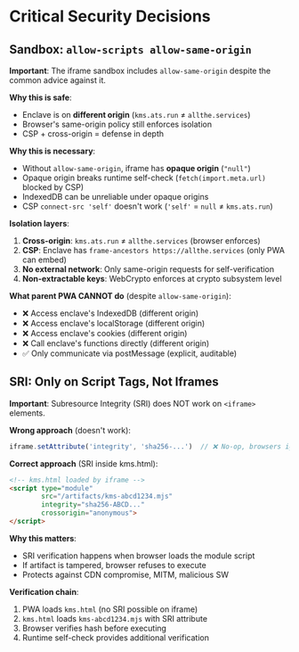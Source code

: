 # Critical Security Decisions

## Sandbox: `allow-scripts allow-same-origin`

**Important**: The iframe sandbox includes `allow-same-origin` despite the common advice against it.

**Why this is safe**:
- Enclave is on **different origin** (`kms.ats.run` ≠ `allthe.services`)
- Browser's same-origin policy still enforces isolation
- CSP + cross-origin = defense in depth

**Why this is necessary**:
- Without `allow-same-origin`, iframe has **opaque origin** (`"null"`)
- Opaque origin breaks runtime self-check (`fetch(import.meta.url)` blocked by CSP)
- IndexedDB can be unreliable under opaque origins
- CSP `connect-src 'self'` doesn't work (`'self'` = `null` ≠ `kms.ats.run`)

**Isolation layers**:
1. **Cross-origin**: `kms.ats.run` ≠ `allthe.services` (browser enforces)
2. **CSP**: Enclave has `frame-ancestors https://allthe.services` (only PWA can embed)
3. **No external network**: Only same-origin requests for self-verification
4. **Non-extractable keys**: WebCrypto enforces at crypto subsystem level

**What parent PWA CANNOT do** (despite `allow-same-origin`):
- ❌ Access enclave's IndexedDB (different origin)
- ❌ Access enclave's localStorage (different origin)
- ❌ Access enclave's cookies (different origin)
- ❌ Call enclave's functions directly (different origin)
- ✅ Only communicate via postMessage (explicit, auditable)

## SRI: Only on Script Tags, Not Iframes

**Important**: Subresource Integrity (SRI) does NOT work on `<iframe>` elements.

**Wrong approach** (doesn't work):
```typescript
iframe.setAttribute('integrity', 'sha256-...')  // ❌ No-op, browsers ignore
```

**Correct approach** (SRI inside kms.html):
```html
<!-- kms.html loaded by iframe -->
<script type="module"
        src="/artifacts/kms-abcd1234.mjs"
        integrity="sha256-ABCD..."
        crossorigin="anonymous">
</script>
```

**Why this matters**:
- SRI verification happens when browser loads the module script
- If artifact is tampered, browser refuses to execute
- Protects against CDN compromise, MITM, malicious SW

**Verification chain**:
1. PWA loads `kms.html` (no SRI possible on iframe)
2. `kms.html` loads `kms-abcd1234.mjs` with SRI attribute
3. Browser verifies hash before executing
4. Runtime self-check provides additional verification
